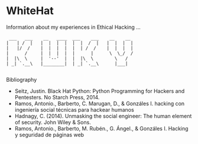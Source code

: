 # WhiteHat
Information about my experiences in Ethical Hacking ... 

```
 ___   ___    __   ____  ___    ___    __    __    
|   | /  |   |  |  |  |  |  |  /  |   |  |  |  |       
|   |/  /    |  |  |  |  |  | /  /    |  |  |  |      
|      /     |  |  |  |  |      |      \  \_/  /  
|  |\  \     |  '--'  |  |  |\  \        \   /        
| _| `.__\   |________|  | _| `.__\      |___|
  
```



Bibliography 
+ Seitz, Justin. Black Hat Python: Python Programming for Hackers and Pentesters. No Starch Press, 2014.
+ Ramos, Antonio., Barberto, C. Marugan, D., & Gonzáles I. hacking con ingeniería social técnicas para hackear humanos
+ Hadnagy, C. (2014). Unmasking the social engineer: The human element of security. John Wiley & Sons.
+ Ramos, Antonio., Barberto, M. Rubén., G. Ángel., & Gonzáles I. Hacking y seguridad de páginas web


